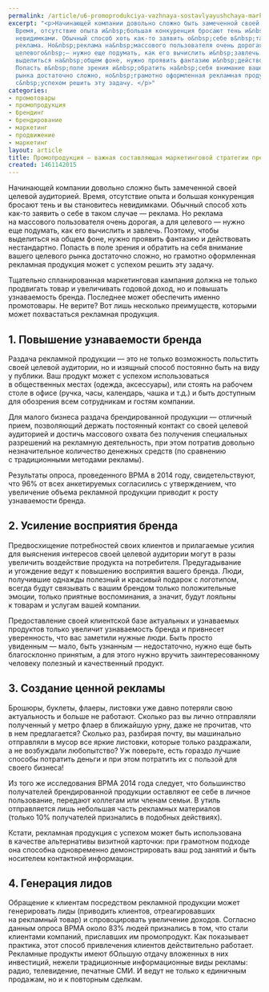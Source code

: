 ```yaml
---
permalink: /article/u6-promoprodukciya-vazhnaya-sostavlyayushchaya-marketingovoy-strategii-predpriyatiya
excerpt: "<p>Начинающей компании довольно сложно быть замеченной своей целевой аудиторией.
  Время, отсутствие опыта и&nbsp;большая конкуренция бросают тень и&nbsp;вы&nbsp;становитесь
  невидимками. Обычный способ хоть как-то заявить о&nbsp;себе в&nbsp;таком случае&nbsp;—
  реклама. Но&nbsp;реклама на&nbsp;массового пользователя очень дорогая, а&nbsp;для
  целевого&nbsp;— нужно еще подумать, как его вычислить и&nbsp;завлечь. Поэтому, чтобы
  выделиться на&nbsp;общем фоне, нужно проявить фантазию и&nbsp;действовать нестандартно.
  Попасть в&nbsp;поле зрения и&nbsp;обратить на&nbsp;себя внимание вашего целевого
  рынка достаточно сложно, но&nbsp;грамотно оформленная рекламная продукция может
  с&nbsp;успехом решить эту задачу. </p>"
categories:
- промотовары
- промопродукция
- брендинг
- брендирование
- маркетинг
- продвижение
- маркетинг
layout: article
title: Промопродукция – важная составляющая маркетинговой стратегии предприятия
created: 1461142015
---
```

Начинающей компании довольно сложно быть замеченной своей целевой аудиторией. Время, отсутствие опыта и большая конкуренция бросают тень и вы становитесь невидимками. Обычный способ хоть как-то заявить о себе в таком случае — реклама. Но реклама на массового пользователя очень дорогая, а для целевого — нужно еще подумать, как его вычислить и завлечь. Поэтому, чтобы выделиться на общем фоне, нужно проявить фантазию и действовать нестандартно. Попасть в поле зрения и обратить на себя внимание вашего целевого рынка достаточно сложно, но грамотно оформленная рекламная продукция может с успехом решить эту задачу.

Тщательно спланированная маркетинговая кампания должна не только продвигать товар и увеличивать годовой доход, но и повышать узнаваемость бренда. Последнее может обеспечить именно промотовары. Не верите? Вот лишь несколько преимуществ, которыми может похвастаться рекламная продукция.

## 1. Повышение узнаваемости бренда ##

Раздача рекламной продукции — это не только возможность польстить своей целевой аудитории, но и изящный способ постоянно быть на виду у публики. Ваш продукт может с успехом использоваться в общественных местах (одежда, аксессуары), или стоять на рабочем столе в офисе (ручка, часы, календарь, чашка и т.д.) и быть доступным для обозрения всем сотрудникам и гостям компании.

Для малого бизнеса раздача брендированной продукции — отличный прием, позволяющий держать постоянный контакт со своей целевой аудиторией и достичь массового охвата без получения специальных разрешений на рекламную деятельность, при этом потратив довольно незначительное количество денежных средств (по сравнению с традиционными методами рекламы).

Результаты опроса, проведенного BPMA в 2014 году, свидетельствуют, что 96% от всех анкетируемых согласились с утверждением, что увеличение объема рекламной продукции приводит к росту узнаваемости бренда.

## 2. Усиление восприятия бренда ##

Предвосхищение потребностей своих клиентов и прилагаемые усилия для выяснения интересов своей целевой аудитории могут в разы увеличить воздействие продукта на потребителя. Предугадывание и угождение ведут к повышению восприятия вашего бренда. Люди, получившие однажды полезный и красивый подарок с логотипом, всегда будут связывать с вашим брендом только положительные эмоции, только приятные воспоминания, а значит, будут лояльны к товарам и услугам вашей компании.

Предоставление своей клиентской базе актуальных и узнаваемых продуктов только увеличит узнаваемость бренда и привнесет уверенность, что вас заметили нужные люди. Быть просто увиденным — мало, быть узнанным — недостаточно, нужно еще быть благосклонно принятым, а для этого нужно вручить заинтересованному человеку полезный и качественный продукт.

## 3. Создание ценной рекламы ##

Брошюры, буклеты, флаеры, листовки уже давно потеряли свою актуальность и больше не работают. Сколько раз вы лично отправляли полученный у метро флаер в ближайшую урну, даже не прочитав, что в нем предлагается? Сколько раз, разбирая почту, вы машинально отправляли в мусор все яркие листовки, которые только раздражали, а не возбуждали любопытство? Уж поверьте, есть гораздо лучшие способы потратить деньги и при этом потратить их с пользой для своего бизнеса!

Из того же исследования BPMA 2014 года следует, что большинство получателей брендированной продукции оставляют ее себе в личное пользование, передают коллегам или членам семьи. В утиль отправляется лишь небольшая часть рекламных материалов (только 10% получателей признались в подобных действиях).

Кстати, рекламная продукция с успехом может быть использована в качестве альтернативы визитной карточки: при грамотном подходе она способна одновременно демонстрировать ваш род занятий и быть носителем контактной информации.

## 4. Генерация лидов ##

Обращение к клиентам посредством рекламной продукции может генерировать лиды (приводить клиентов, отреагировавших на рекламный товар) и спровоцировать увеличение доходов. Согласно данным опроса BPMA около 83% людей признались в том, что стали клиентами компаний, приславших им промопродукт. Как показывает практика, этот способ привлечения клиентов действительно работает. Рекламные продукты имеют бОльшую отдачу вложенных в них инвестиций, нежели традиционные информационные виды рекламы: радио, телевидение, печатные СМИ. И ведут не только к единичным продажам, но и к повторным сделкам.

